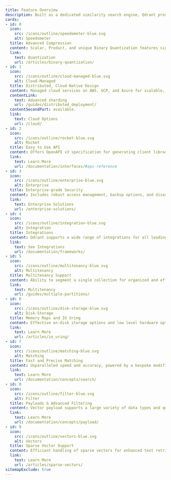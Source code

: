 ```yaml
---
title: Feature Overview
description: Built as a dedicated similarity search engine, Qdrant provides unique features to provide unparalleled performance and efficiency in managing your vector data workloads.
cards:
- id: 0
  icon:
    src: /icons/outline/speedometer-blue.svg
    alt: Speedometer
  title: Advanced Compression
  content: Scalar, Product, and unique Binary Quantization features significantly reduce memory usage and improve search performance (40x) for high-dimensional vectors.
  link:
    text: Quantization
    url: /articles/binary-quantization/
- id: 1
  icon:
    src: /icons/outline/cloud-managed-blue.svg
    alt: Cloud-Managed
  title: Distributed, Cloud-Native Design
  content: Managed cloud services on AWS, GCP, and Azure for scalable, maintenance-free vector search.
  contentLink:
    text: Advanced sharding
    url: /guides/distributed_deployment/
  contentSecondPart: available.
  link:
    text: Cloud Options
    url: /cloud/
- id: 2
  icon:
    src: /icons/outline/rocket-blue.svg
    alt: Rocket
  title: Easy to Use API
  content: Offers OpenAPI v3 specification for generating client libraries in almost any programming language.
  link:
    text: Learn More
    url: /documentation/interfaces/#api-reference
- id: 3
  icon:
    src: /icons/outline/enterprise-blue.svg
    alt: Enterprise
  title: Enterprise-grade Security
  content: Includes robust access management, backup options, and disaster recovery. Dedicated Enterprise Solutions available.
  link:
    text: Enterprise Solutions
    url: /enterprise-solutions/
- id: 4
  icon:
    src: /icons/outline/integration-blue.svg
    alt: Integration
  title: Integrations
  content: Qdrant supports a wide range of integrations for all leading embeddings and frameworks.
  link:
    text: See Integrations
    url: /documentation/frameworks/ 
- id: 5
  icon:
    src: /icons/outline/multitenancy-blue.svg
    alt: Multitenancy
  title: Multitenancy Support
  content: Ability to segment a single collection for organized and efficient retrieval, data isolation, and privacy. Vital for applications needing distinct vector dataset management.
  link:
    text: Multitenancy
    url: /guides/multiple-partitions/
- id: 6
  icon:
    src: /icons/outline/disk-storage-blue.svg
    alt: Disk-Storage
  title: Memory Maps and IO Uring
  content: Effective on-disk storage options and low level hardware optimization.
  link:
    text: Learn More
    url: /articles/io_uring/
- id: 7
  icon:
    src: /icons/outline/matching-blue.svg
    alt: Matching
  title: Fast and Precise Matching
  content: Unparalleled speed and accuracy, powered by a bespoke modification of the HNSW algorithm for Approximate Nearest Neighbor Search.
  link:
    text: Learn More
    url: /documentation/concepts/search/
- id: 8
  icon:
    src: /icons/outline/filter-blue.svg
    alt: Filter
  title: Payloads & Advanced Filtering
  content: Vector payload supports a large variety of data types and query conditions, including string matching, numerical ranges, geo-locations, and more.
  link:
    text: Learn More
    url: /documentation/concepts/payload/
- id: 9
  icon:
    src: /icons/outline/vectors-blue.svg
    alt: Vectors
  title: Sparse Vector Support
  content: Efficient handling of sparse vectors for enhanced text retrieval and memory-efficient data representation for high-dimensional data sets.
  link:
    text: Learn More
    url: /articles/sparse-vectors/
sitemapExclude: true
---
```

